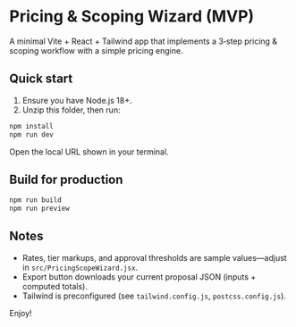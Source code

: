 # Pricing & Scoping Wizard (MVP)

A minimal Vite + React + Tailwind app that implements a 3‑step pricing & scoping workflow with a simple pricing engine.

## Quick start

1. Ensure you have Node.js 18+.
2. Unzip this folder, then run:

```bash
npm install
npm run dev
```

Open the local URL shown in your terminal.

## Build for production

```bash
npm run build
npm run preview
```

## Notes
- Rates, tier markups, and approval thresholds are sample values—adjust in `src/PricingScopeWizard.jsx`.
- Export button downloads your current proposal JSON (inputs + computed totals).
- Tailwind is preconfigured (see `tailwind.config.js`, `postcss.config.js`).

Enjoy!
